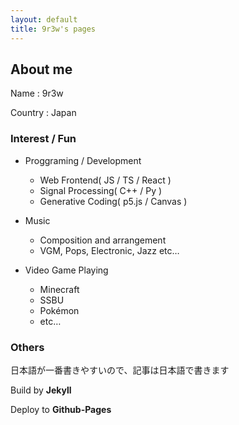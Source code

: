 ```yaml
---
layout: default
title: 9r3w's pages
---
```


## About me

Name : 9r3w

Country : Japan

### Interest / Fun

- Proggraming / Development
  - Web Frontend( JS / TS / React )
  - Signal Processing( C++ / Py )
  - Generative Coding( p5.js / Canvas )

- Music
  - Composition and arrangement
  - VGM, Pops, Electronic, Jazz etc…

- Video Game Playing
  - Minecraft
  - SSBU
  - Pokémon
  - etc…

### Others

日本語が一番書きやすいので、記事は日本語で書きます

Build by **Jekyll**

Deploy to **Github-Pages**
